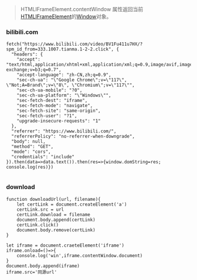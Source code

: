 > HTMLIFrameElement.contentWindow  属性返回当前[HTMLIFrameElement](https://developer.mozilla.org/zh-CN/docs/Web/API/HTMLIFrameElement)的[Window](https://developer.mozilla.org/zh-CN/docs/Web/API/Window)对象。

### bilibili.com

```
fetch("https://www.bilibili.com/video/BV1Fu411u7HX/?spm_id_from=333.1007.tianma.1-2-2.click", {
  "headers": {
    "accept": "text/html,application/xhtml+xml,application/xml;q=0.9,image/avif,image/webp,image/apng,*/*;q=0.8,application/signed-exchange;v=b3;q=0.7",
    "accept-language": "zh-CN,zh;q=0.9",
    "sec-ch-ua": "\"Google Chrome\";v=\"117\", \"Not;A=Brand\";v=\"8\", \"Chromium\";v=\"117\"",
    "sec-ch-ua-mobile": "?0",
    "sec-ch-ua-platform": "\"Windows\"",
    "sec-fetch-dest": "iframe",
    "sec-fetch-mode": "navigate",
    "sec-fetch-site": "same-origin",
    "sec-fetch-user": "?1",
    "upgrade-insecure-requests": "1"
  },
  "referrer": "https://www.bilibili.com/",
  "referrerPolicy": "no-referrer-when-downgrade",
  "body": null,
  "method": "GET",
  "mode": "cors",
  "credentials": "include"
}).then(data=>data.text()).then(res=>{window.domString=res; console.log(res)})


```

### download

```
function downloadUrl(url, filename){
	let certLink = document.createElement('a')
	certLink.src = url
	certLink.download = filename
	document.body.append(certLink)
	certLink.click()
	document.body.remove(certLink)
}
```



```
let iframe = document.craeteElement('iframe')
iframe.onload=()=>{
	console.log('win',iframe.contentWindow.document)
}
document.body.append(iframe)
iframe.src='同源url'
```

